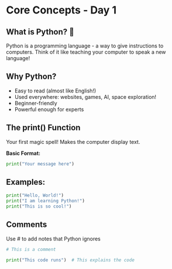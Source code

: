 # Core Concepts - Day 1

## What is Python? 🐍
Python is a programming language - a way to give instructions to computers. Think of it like teaching your computer to speak a new language!

## Why Python?
- Easy to read (almost like English!)
- Used everywhere: websites, games, AI, space exploration!
- Beginner-friendly
- Powerful enough for experts

## The print() Function
Your first magic spell! Makes the computer display text.

**Basic Format:**
```python
print("Your message here")
```

## Examples:
```python
print("Hello, World!")
print("I am learning Python!")
print("This is so cool!")
```

## Comments
Use # to add notes that Python ignores

```python
# This is a comment
```



```python
print("This code runs")  # This explains the code


